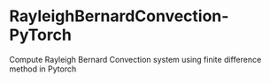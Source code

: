 # RayleighBernardConvection-PyTorch
Compute Rayleigh Bernard Convection system using finite difference method in Pytorch
